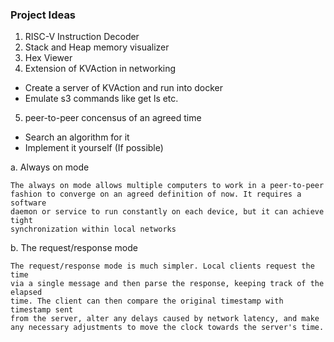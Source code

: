 ### Project Ideas

1. RISC-V Instruction Decoder
2. Stack and Heap memory visualizer
3. Hex Viewer
4. Extension of KVAction in networking
- Create a server of KVAction and run into docker
- Emulate s3 commands like get ls etc.

5. peer-to-peer concensus of an agreed time
- Search an algorithm for it
- Implement it yourself (If possible)

a. Always on mode

```
The always on mode allows multiple computers to work in a peer-to-peer
fashion to converge on an agreed definition of now. It requires a software
daemon or service to run constantly on each device, but it can achieve tight
synchronization within local networks
```

b. The request/response mode
```
The request/response mode is much simpler. Local clients request the time
via a single message and then parse the response, keeping track of the elapsed
time. The client can then compare the original timestamp with timestamp sent
from the server, alter any delays caused by network latency, and make 
any necessary adjustments to move the clock towards the server's time.
```


